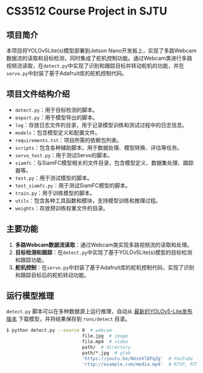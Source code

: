 # CS3512 Course Project in SJTU
## 项目简介
本项目将YOLOv5Lite(s)模型部署到Jetson Nano开发板上，实现了多路Webcam数据流的读取和目标检测，同时集成了舵机控制功能。通过Webcam类进行多路视频流读取，在`detect.py`中实现了识别和跟踪目标并转动舵机的功能，并在`servo.py`中封装了基于Adafruit库的舵机控制代码。
## 项目文件结构介绍
- `detect.py`：用于目标检测的脚本。
- `export.py`：用于模型导出的脚本。
- `log`：存放日志文件的目录，用于记录模型训练和测试过程中的日志信息。
- `models`：包含模型定义和配置文件。
- `requirements.txt`：项目所需的依赖包列表。
- `scripts`：包含各种辅助脚本，用于数据处理、模型转换、评估等任务。
- `servo_test.py`：用于测试Servo的脚本。
- `siamfc`：与SiamFC模型相关的文件目录，包含模型定义、数据集处理、跟踪器等。
- `test.py`：用于测试模型的脚本。
- `test_siamfc.py`：用于测试SiamFC模型的脚本。
- `train.py`：用于训练模型的脚本。
- `utils`：包含各种工具函数和模块，支持模型训练和推理过程。
- `weights`：存放预训练权重文件的目录。
## 主要功能

1. **多路Webcam数据流读取**：通过Webcam类实现多路视频流的读取和处理。
2. **目标检测和跟踪**：在`detect.py`中实现了基于YOLOv5Lite(s)模型的目标检测和跟踪功能。
3. **舵机控制**：在`servo.py`中封装了基于Adafruit库的舵机控制代码，实现了识别和跟踪目标后的舵机转动功能。

## 运行模型推理

`detect.py` 脚本可以在多种数据源上运行推理，自动从 [最新的YOLOv5-Lite发布版本](https://github.com/ppogg/YOLOv5-Lite/releases) 下载模型，并将结果保存到 `runs/detect` 目录。

```bash
$ python detect.py --source 0  # webcam
                            file.jpg  # image 
                            file.mp4  # video
                            path/  # directory
                            path/*.jpg  # glob
                            'https://youtu.be/NUsoVlDFqZg'  # YouTube
                            'rtsp://example.com/media.mp4'  # RTSP, RTMP, HTTP stream
```